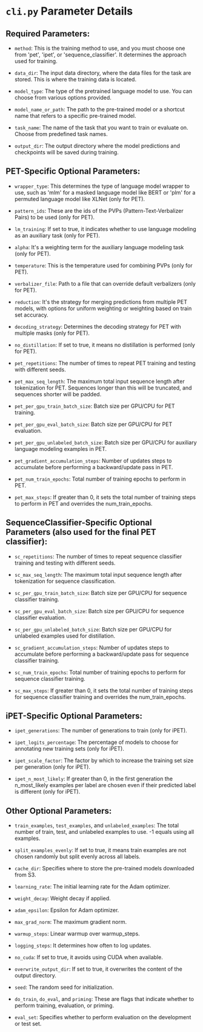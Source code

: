 # `cli.py` Parameter Details
## **Required Parameters:**

- `method`: This is the training method to use, and you must choose one from 'pet', 'ipet', or 'sequence_classifier'. It determines the approach used for training.

- `data_dir`: The input data directory, where the data files for the task are stored. This is where the training data is located.

- `model_type`: The type of the pretrained language model to use. You can choose from various options provided.

- `model_name_or_path`: The path to the pre-trained model or a shortcut name that refers to a specific pre-trained model.

- `task_name`: The name of the task that you want to train or evaluate on. Choose from predefined task names.

- `output_dir`: The output directory where the model predictions and checkpoints will be saved during training.

## **PET-Specific Optional Parameters:**

- `wrapper_type`: This determines the type of language model wrapper to use, such as 'mlm' for a masked language model like BERT or 'plm' for a permuted language model like XLNet (only for PET).

- `pattern_ids`: These are the ids of the PVPs (Pattern-Text-Verbalizer Pairs) to be used (only for PET).

- `lm_training`: If set to true, it indicates whether to use language modeling as an auxiliary task (only for PET).

- `alpha`: It's a weighting term for the auxiliary language modeling task (only for PET).

- `temperature`: This is the temperature used for combining PVPs (only for PET).

- `verbalizer_file`: Path to a file that can override default verbalizers (only for PET).

- `reduction`: It's the strategy for merging predictions from multiple PET models, with options for uniform weighting or weighting based on train set accuracy.

- `decoding_strategy`: Determines the decoding strategy for PET with multiple masks (only for PET).

- `no_distillation`: If set to true, it means no distillation is performed (only for PET).

- `pet_repetitions`: The number of times to repeat PET training and testing with different seeds.

- `pet_max_seq_length`: The maximum total input sequence length after tokenization for PET. Sequences longer than this will be truncated, and sequences shorter will be padded.

- `pet_per_gpu_train_batch_size`: Batch size per GPU/CPU for PET training.

- `pet_per_gpu_eval_batch_size`: Batch size per GPU/CPU for PET evaluation.

- `pet_per_gpu_unlabeled_batch_size`: Batch size per GPU/CPU for auxiliary language modeling examples in PET.

- `pet_gradient_accumulation_steps`: Number of updates steps to accumulate before performing a backward/update pass in PET.

- `pet_num_train_epochs`: Total number of training epochs to perform in PET.

- `pet_max_steps`: If greater than 0, it sets the total number of training steps to perform in PET and overrides the num_train_epochs.

## **SequenceClassifier-Specific Optional Parameters (also used for the final PET classifier):**

- `sc_repetitions`: The number of times to repeat sequence classifier training and testing with different seeds.

- `sc_max_seq_length`: The maximum total input sequence length after tokenization for sequence classification.

- `sc_per_gpu_train_batch_size`: Batch size per GPU/CPU for sequence classifier training.

- `sc_per_gpu_eval_batch_size`: Batch size per GPU/CPU for sequence classifier evaluation.

- `sc_per_gpu_unlabeled_batch_size`: Batch size per GPU/CPU for unlabeled examples used for distillation.

- `sc_gradient_accumulation_steps`: Number of updates steps to accumulate before performing a backward/update pass for sequence classifier training.

- `sc_num_train_epochs`: Total number of training epochs to perform for sequence classifier training.

- `sc_max_steps`: If greater than 0, it sets the total number of training steps for sequence classifier training and overrides the num_train_epochs.

## **iPET-Specific Optional Parameters:**

- `ipet_generations`: The number of generations to train (only for iPET).

- `ipet_logits_percentage`: The percentage of models to choose for annotating new training sets (only for iPET).

- `ipet_scale_factor`: The factor by which to increase the training set size per generation (only for iPET).

- `ipet_n_most_likely`: If greater than 0, in the first generation the n_most_likely examples per label are chosen even if their predicted label is different (only for iPET).

## **Other Optional Parameters:**

- `train_examples`, `test_examples`, and `unlabeled_examples`: The total number of train, test, and unlabeled examples to use. -1 equals using all examples.

- `split_examples_evenly`: If set to true, it means train examples are not chosen randomly but split evenly across all labels.

- `cache_dir`: Specifies where to store the pre-trained models downloaded from S3.

- `learning_rate`: The initial learning rate for the Adam optimizer.

- `weight_decay`: Weight decay if applied.

- `adam_epsilon`: Epsilon for Adam optimizer.

- `max_grad_norm`: The maximum gradient norm.

- `warmup_steps`: Linear warmup over warmup_steps.

- `logging_steps`: It determines how often to log updates.

- `no_cuda`: If set to true, it avoids using CUDA when available.

- `overwrite_output_dir`: If set to true, it overwrites the content of the output directory.

- `seed`: The random seed for initialization.

- `do_train`, `do_eval`, and `priming`: These are flags that indicate whether to perform training, evaluation, or priming.

- `eval_set`: Specifies whether to perform evaluation on the development or test set.
